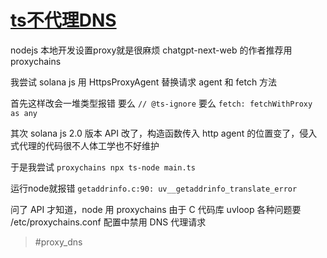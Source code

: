 # [ts不代理DNS](/2024/11/ts_proxychain_dns_addrinfo.md)

nodejs 本地开发设置proxy就是很麻烦 chatgpt-next-web 的作者推荐用 proxychains

我尝试 solana js 用 HttpsProxyAgent 替换请求 agent 和 fetch 方法

首先这样改会一堆类型报错 要么 `// @ts-ignore` 要么 `fetch: fetchWithProxy as any`

其次 solana js 2.0 版本 API 改了，构造函数传入 http agent 的位置变了，侵入式代理的代码很不人体工学也不好维护

于是我尝试 `proxychains npx ts-node main.ts`

运行node就报错 `getaddrinfo.c:90: uv__getaddrinfo_translate_error`

问了 API 才知道，node 用 proxychains 由于 C 代码库 uvloop 各种问题要 /etc/proxychains.conf 配置中禁用 DNS 代理请求

> #proxy_dns

